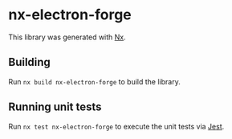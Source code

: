 # nx-electron-forge

This library was generated with [Nx](https://nx.dev).

## Building

Run `nx build nx-electron-forge` to build the library.

## Running unit tests

Run `nx test nx-electron-forge` to execute the unit tests via [Jest](https://jestjs.io).
